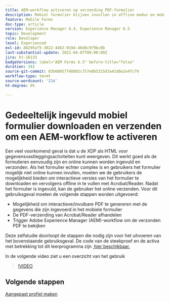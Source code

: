```yaml
---
title: AEM-workflow activeren op verzending PDF-formulier
description: Mobiel formulier blijven invullen in offline modus en mobiel formulier verzenden om de AEM-workflow te activeren
feature: Mobile Forms
doc-type: article
version: Experience Manager 6.4, Experience Manager 6.5
topic: Development
role: Developer
level: Experienced
exl-id: 88295af5-3022-4462-9194-46d8c979bc8b
last-substantial-update: 2021-04-07T00:00:00Z
jira: kt-16133
badgeVersions: label="AEM Forms 6.5" before-title="false"
duration: 342
source-git-commit: 03b68057748892c757e0b5315d3a41d0a2e4fc79
workflow-type: tm+mt
source-wordcount: '214'
ht-degree: 0%

---
```


# Gedeeltelijk ingevuld mobiel formulier downloaden en verzenden om een AEM-workflow te activeren

Een veel voorkomend geval is dat u de XDP als HTML voor gegevensvastleggingsactiviteiten kunt weergeven. Dit werkt goed als de formulieren eenvoudig zijn en online kunnen worden ingevuld en verzonden. Als het formulier echter complex is en gebruikers het formulier mogelijk niet online kunnen invullen, moeten we de gebruikers de mogelijkheid bieden om interactieve versies van het formulier te downloaden en vervolgens offline in te vullen met Acrobat/Reader. Nadat het formulier is ingevuld, kan de gebruiker het online verzenden.
Voor dit gebruiksgeval moeten de volgende stappen worden uitgevoerd:

* Mogelijkheid om interactieve/invulbare PDF te genereren met de gegevens die zijn ingevoerd in het mobiele formulier
* De PDF-verzending van Acrobat/Reader afhandelen
* Trigger Adobe Experience Manager (AEM)-workflow om de verzonden PDF te bekijken

Deze zelfstudie doorloopt de stappen die nodig zijn voor het uitvoeren van het bovenstaande gebruiksgeval. De code van de steekproef en de activa met betrekking tot dit leerprogramma zijn [&#x200B; hier beschikbaar.](./deploy-assets.md)

In de volgende video ziet u een overzicht van het gebruik

>[!VIDEO](https://video.tv.adobe.com/v/29677?quality=12&learn=on)

## Volgende stappen

[Aangepast profiel maken](./custom-profile.md)